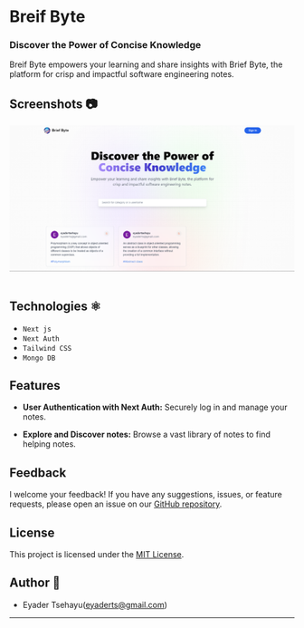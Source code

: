 # Breif Byte

### Discover the Power of Concise Knowledge

Breif Byte empowers your learning and share insights with Brief Byte, the platform for crisp and impactful software engineering notes.

## Screenshots 📷

<img src="public/assets/images/breifbytecover.png" alt="Screenshot 1">&nbsp;&nbsp;&nbsp;

## Technologies ⚛️

- `Next js`
- `Next Auth`
- `Tailwind CSS`
- `Mongo DB`

## Features

- **User Authentication with Next Auth:** Securely log in and manage your notes.

- **Explore and Discover notes:** Browse a vast library of notes to find helping notes.

## Feedback

I welcome your feedback! If you have any suggestions, issues, or feature requests, please open an issue on our [GitHub repository](https://github.com/EyaderTsehayu/Habeshan-Pod/issues).

## License

This project is licensed under the [MIT License](LICENSE).

## Author 📝

- Eyader Tsehayu(eyaderts@gmail.com)

---
